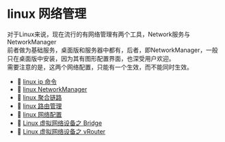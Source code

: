 # linux 网络管理

对于Linux来说，现在流行的有网络管理有两个工具，Network服务与NetworkManager  
前者做为基础服务，桌面版和服务器中都有，后者，即NetworkManager，一般只在桌面版中安装，因为其有图形配置界面，也深受用户欢迎。  
需要注意的是，这两个网络配置，只能有一个生效，而不能同时生效。

* 📄 [linux ip 命令](siyuan://blocks/20230906152322-cg6qodq)
* 📄 [linux NetworkManager](siyuan://blocks/20230803163647-p2txceg)
* 📄 [linux 聚合链路](siyuan://blocks/20230610173719-r7o6gsh)
* 📄 [linux 路由管理](siyuan://blocks/20230610173807-kqlwuyg)
* 📄 [linux 网络配置](siyuan://blocks/20230803163800-ql9cifl)
* 📄 [Linux 虚拟网络设备之 Bridge](siyuan://blocks/20230803173114-w9zlqes)
* 📄 [Linux 虚拟网络设备之 vRouter](siyuan://blocks/20230906171717-rabex90)

‍

‍
